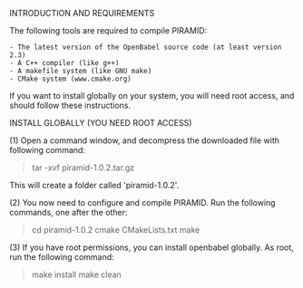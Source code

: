 INTRODUCTION AND REQUIREMENTS

The following tools are required to compile PIRAMID:

	- The latest version of the OpenBabel source code (at least version 2.3)
	- A C++ compiler (like g++) 
	- A makefile system (like GNU make) 
	- CMake system (www.cmake.org)

If you want to install globally on your system, you will need root access, and should follow these instructions.


INSTALL GLOBALLY (YOU NEED ROOT ACCESS)

(1) Open a command window, and decompress the downloaded file with following command:

> tar -xvf piramid-1.0.2.tar.gz

This will create a folder called 'piramid-1.0.2'. 

(2) You now need to configure and compile PIRAMID. Run the following commands, one after the other:

> cd piramid-1.0.2
> cmake CMakeLists.txt
> make

(3) If you have root permissions, you can install openbabel globally. As root, run the following command:

> make install
> make clean


